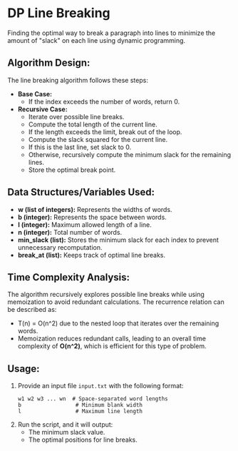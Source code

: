 # DP Line Breaking
Finding the optimal way to break a paragraph into lines to minimize the amount of "slack" on each line using dynamic programming.

## Algorithm Design:
The line breaking algorithm follows these steps:
- **Base Case:**
  - If the index exceeds the number of words, return 0.
- **Recursive Case:**
  - Iterate over possible line breaks.
  - Compute the total length of the current line.
  - If the length exceeds the limit, break out of the loop.
  - Compute the slack squared for the current line.
  - If this is the last line, set slack to 0.
  - Otherwise, recursively compute the minimum slack for the remaining lines.
  - Store the optimal break point.

## Data Structures/Variables Used:
- **w (list of integers):** Represents the widths of words.
- **b (integer):** Represents the space between words.
- **l (integer):** Maximum allowed length of a line.
- **n (integer):** Total number of words.
- **min_slack (list):** Stores the minimum slack for each index to prevent unnecessary recomputation.
- **break_at (list):** Keeps track of optimal line breaks.

## Time Complexity Analysis:
The algorithm recursively explores possible line breaks while using memoization to avoid redundant calculations. The recurrence relation can be described as:
- T(n) = O(n^2) due to the nested loop that iterates over the remaining words.
- Memoization reduces redundant calls, leading to an overall time complexity of **O(n^2)**, which is efficient for this type of problem.

## Usage:
1. Provide an input file `input.txt` with the following format:
   ```
   w1 w2 w3 ... wn  # Space-separated word lengths
   b                 # Minimum blank width
   l                 # Maximum line length
   ```
2. Run the script, and it will output:
   - The minimum slack value.
   - The optimal positions for line breaks.
